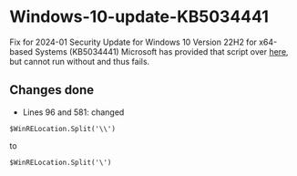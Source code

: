 # Windows-10-update-KB5034441
Fix for 2024-01 Security Update for Windows 10 Version 22H2 for x64-based Systems (KB5034441)
Microsoft has provided that script over [here](https://learn.microsoft.com/en-us/windows-hardware/manufacture/desktop/add-update-to-winre?view=windows-11#extend-the-windows-re-partition), but cannot run without and thus fails.

## Changes done
- Lines 96 and 581: changed
```
$WinRELocation.Split('\\')
```
to 
```
$WinRELocation.Split('\')
```
